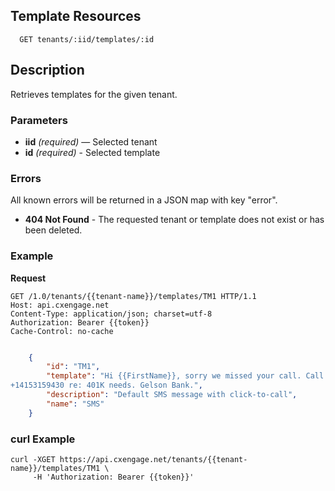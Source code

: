 ## Template Resources

```
  GET tenants/:iid/templates/:id
```

## Description

Retrieves templates for the given tenant.


### Parameters

- **iid** _(required)_ — Selected tenant
- **id** _(required)_ - Selected template

### Errors

All known errors will be returned in a JSON map with key "error".

- **404 Not Found** - The requested tenant or template does not exist or has been deleted.

### Example

**Request**

```
GET /1.0/tenants/{{tenant-name}}/templates/TM1 HTTP/1.1
Host: api.cxengage.net
Content-Type: application/json; charset=utf-8
Authorization: Bearer {{token}}
Cache-Control: no-cache
```

```json

    {
        "id": "TM1",
        "template": "Hi {{FirstName}}, sorry we missed your call. Call Joe at
+14153159430 re: 401K needs. Gelson Bank.",
        "description": "Default SMS message with click-to-call",
        "name": "SMS"
    }
```

### curl Example

```
curl -XGET https://api.cxengage.net/tenants/{{tenant-name}}/templates/TM1 \
     -H 'Authorization: Bearer {{token}}'
```
